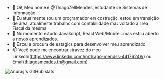 - 👋 Oi!, Meu nome é @ThiagoZellMendes, estudante de Sistemas de Informação.
- 👀 Eu atualmente sou um programador em costrução, estou em transição de área, atualmente trabalho com contabilidade mas voltado a área Fiscal da mesma.
- 🌱 No momento estudo JavaScript, React Web/Mobile...mas estou aberto a novos aprendizados.
- 💞️ Estou a procura de estagios para desenvolver meu aprendizado
- 📫 Você pode me encontrar atravez do meu LinkedIn(https://www.linkedin.com/in/thiago-mendes-44176249/) ou Email(thiagosmendes.th@gmail.com)


![Anurag's GitHub stats](https://github-readme-stats.vercel.app/api?username=anuraghazra&show_icons=true&theme=radical)
